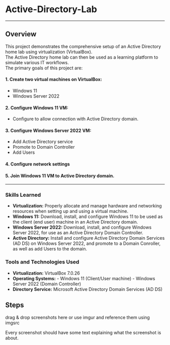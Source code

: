 # Active-Directory-Lab

---

## Overview
This project demonstrates the comprehensive setup of an Active Directory home lab using virtualization (VirtualBox).  
The Active Directory home lab can then be used as a learning platform to simulate various IT workflows.  
The primary goals of this project are:

#### 1. Create two virtual machines on VirtualBox:
  - Windows 11
  - Windows Server 2022
#### 2. Configure Windows 11 VM:
  - Configure to allow connection with Active Directory domain.
#### 3. Configure Windows Server 2022 VM:
  - Add Active Directory service
  - Promote to Domain Controller
  - Add Users
#### 4. Configure network settings
#### 5. Join Windows 11 VM to Active Directory domain.

---

### Skills Learned

- **Virtualization:** Properly allocate and manage hardware and networking resources when setting up and using a virtual machine.
- **Windows 11:** Download, install, and configure Windows 11 to be used as the client (end user) machine in an Active Directory domain.
- **Windows Server 2022:** Download, install, and configure Windows Server 2022, for use as an Active Directory Domain Controller.
- **Active Directory:** Install and configure Active Directory Domain Services (AD DS) on Windows Server 2022, and promote to a Domain Conroller, as well as add Users to the domain.




### Tools and Technologies Used
- **Virtualization:** VirtualBox 7.0.26
- **Operating Systems:**
       - Windows 11 (Client/User machine)
       - Windows Server 2022 (Domain Controller)
- **Directory Service:**  Microsoft Active Directory Domain Services (AD DS)



## Steps
drag & drop screenshots here or use imgur and reference them using imgsrc

Every screenshot should have some text explaining what the screenshot is about.


